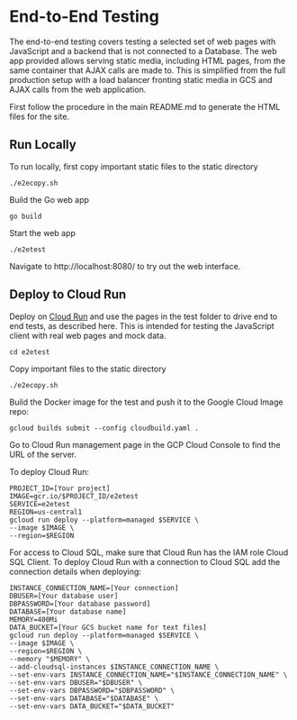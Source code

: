 # End-to-End Testing

The end-to-end testing covers testing a selected set of web pages with
JavaScript and a backend that is not connected to a Database. The web app
provided allows serving static media, including HTML pages, from the same
container that AJAX calls are made to. This is simplified from the full
production setup with a load balancer fronting static media in GCS and
AJAX calls from the web application.

First follow the procedure in the main README.md to generate the HTML files for
the site.

## Run Locally

To run locally, first copy important static files to the static directory

```shell
./e2ecopy.sh
```

Build the Go web app

```shell
go build
```

Start the web app

```shell
./e2etest
```

Navigate to http://localhost:8080/ to try out the web interface.

## Deploy to Cloud Run
Deploy on [Cloud Run](https://cloud.google.com/run/) and use the pages in the
test folder to drive end to end tests, as described here. This is intended for
testing the JavaScript client with real web pages and mock data.

```shell
cd e2etest
```

Copy important files to the static directory

```shell
./e2ecopy.sh
```

Build the Docker image for the test and push it to the Google Cloud Image repo:

```shell
gcloud builds submit --config cloudbuild.yaml .
```

Go to Cloud Run management page in the GCP Cloud Console to find the URL
of the server.

To deploy Cloud Run:

```shell
PROJECT_ID=[Your project]
IMAGE=gcr.io/$PROJECT_ID/e2etest
SERVICE=e2etest
REGION=us-central1
gcloud run deploy --platform=managed $SERVICE \
--image $IMAGE \
--region=$REGION
```

For access to Cloud SQL, make sure that Cloud Run has the IAM role
Cloud SQL Client. To deploy Cloud Run with a connection to Cloud SQL add the
connection details when deploying:

```shell
INSTANCE_CONNECTION_NAME=[Your connection]
DBUSER=[Your database user]
DBPASSWORD=[Your database password]
DATABASE=[Your database name]
MEMORY=400Mi
DATA_BUCKET=[Your GCS bucket name for text files]
gcloud run deploy --platform=managed $SERVICE \
--image $IMAGE \
--region=$REGION \
--memory "$MEMORY" \
--add-cloudsql-instances $INSTANCE_CONNECTION_NAME \
--set-env-vars INSTANCE_CONNECTION_NAME="$INSTANCE_CONNECTION_NAME" \
--set-env-vars DBUSER="$DBUSER" \
--set-env-vars DBPASSWORD="$DBPASSWORD" \
--set-env-vars DATABASE="$DATABASE" \
--set-env-vars DATA_BUCKET="$DATA_BUCKET"
```
